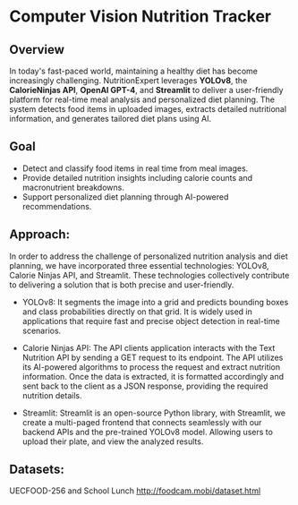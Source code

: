 # Computer Vision Nutrition Tracker

## Overview 
In today's fast-paced world, maintaining a healthy diet has become increasingly challenging. NutritionExpert leverages **YOLOv8**, the **CalorieNinjas API**, **OpenAI GPT-4**, and **Streamlit** to deliver a user-friendly platform for real-time meal analysis and personalized diet planning. The system detects food items in uploaded images, extracts detailed nutritional information, and generates tailored diet plans using AI.

## Goal 
* Detect and classify food items in real time from meal images.
* Provide detailed nutrition insights including calorie counts and macronutrient breakdowns.
* Support personalized diet planning through AI-powered recommendations.

## Approach:
In order to address the challenge of personalized nutrition analysis and diet planning, we have incorporated three essential technologies: YOLOv8, Calorie Ninjas API, and Streamlit. These technologies collectively contribute to delivering a solution that is both precise and user-friendly.

* YOLOv8:
It segments the image into a grid and predicts bounding boxes and class probabilities directly on that grid. It is widely used in applications that require fast and precise object detection in real-time scenarios.

* Calorie Ninjas API:
The API clients application interacts with the Text Nutrition API by sending a GET request to its endpoint. The API utilizes its AI-powered algorithms to process the request and extract nutrition information. Once the data is extracted, it is formatted accordingly and sent back to the client as a JSON response, providing the required nutrition details.

* Streamlit:
Streamlit is an open-source Python library, with Streamlit, we create a multi-paged frontend that connects seamlessly with our backend APIs and the pre-trained YOLOv8 model. Allowing users to upload their plate, and view the analyzed results.

## Datasets:
UECFOOD-256 and School Lunch
http://foodcam.mobi/dataset.html 





